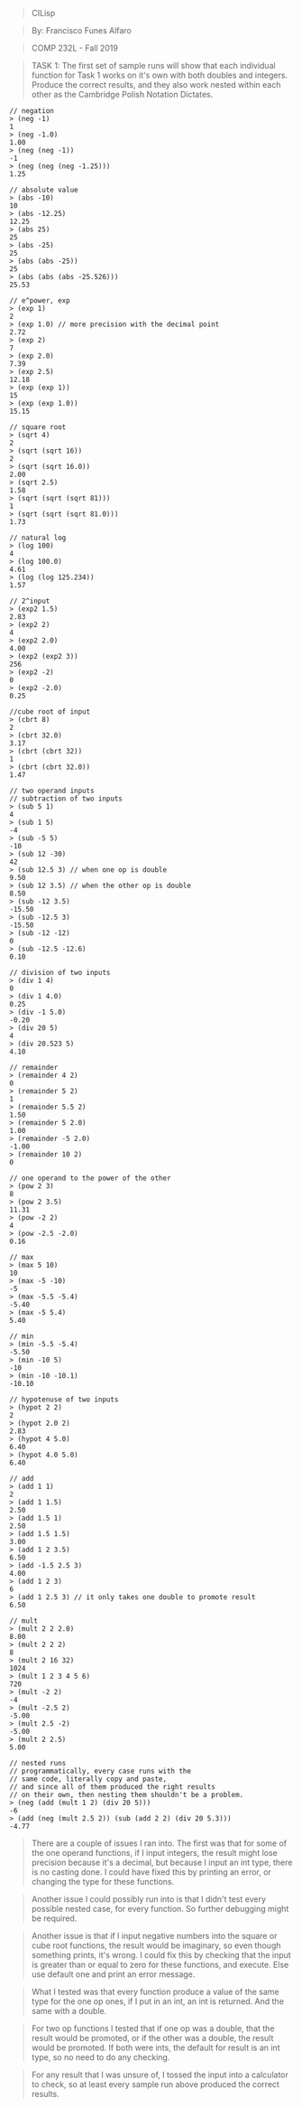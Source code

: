 > CILisp

> By: Francisco Funes Alfaro

> COMP 232L - Fall 2019

> TASK 1: The first set of sample runs will show that each individual function for Task 1 works on it's own with both doubles and integers. Produce the correct results, and they also work nested within each other as the Cambridge Polish Notation Dictates.
>
    // negation
    > (neg -1)
    1
    > (neg -1.0)
    1.00
    > (neg (neg -1))
    -1
    > (neg (neg (neg -1.25)))
    1.25
>
    // absolute value
    > (abs -10)
    10
    > (abs -12.25)
    12.25
    > (abs 25)
    25
    > (abs -25)
    25
    > (abs (abs -25))
    25
    > (abs (abs (abs -25.526)))
    25.53
>
    // e^power, exp
    > (exp 1)
    2
    > (exp 1.0) // more precision with the decimal point
    2.72
    > (exp 2)
    7
    > (exp 2.0)
    7.39
    > (exp 2.5)
    12.18
    > (exp (exp 1))
    15
    > (exp (exp 1.0))
    15.15
>
    // square root
    > (sqrt 4)
    2
    > (sqrt (sqrt 16))
    2
    > (sqrt (sqrt 16.0))
    2.00
    > (sqrt 2.5)
    1.58
    > (sqrt (sqrt (sqrt 81)))
    1
    > (sqrt (sqrt (sqrt 81.0)))
    1.73
>
    // natural log
    > (log 100)
    4
    > (log 100.0)
    4.61
    > (log (log 125.234))
    1.57
>
    // 2^input
    > (exp2 1.5)
    2.83
    > (exp2 2)
    4
    > (exp2 2.0)
    4.00
    > (exp2 (exp2 3))
    256
    > (exp2 -2)
    0
    > (exp2 -2.0)
    0.25
> 
    //cube root of input
    > (cbrt 8)
    2
    > (cbrt 32.0)
    3.17
    > (cbrt (cbrt 32))
    1
    > (cbrt (cbrt 32.0))
    1.47
    
>   
    // two operand inputs
    // subtraction of two inputs
    > (sub 5 1)
    4
    > (sub 1 5)
    -4
    > (sub -5 5)
    -10
    > (sub 12 -30)
    42
    > (sub 12.5 3) // when one op is double
    9.50
    > (sub 12 3.5) // when the other op is double
    8.50
    > (sub -12 3.5)
    -15.50
    > (sub -12.5 3)
    -15.50
    > (sub -12 -12)
    0
    > (sub -12.5 -12.6) 
    0.10
>
    // division of two inputs
    > (div 1 4)
    0
    > (div 1 4.0) 
    0.25
    > (div -1 5.0)
    -0.20
    > (div 20 5)
    4
    > (div 20.523 5)
    4.10
> 
    // remainder
    > (remainder 4 2)
    0
    > (remainder 5 2)
    1
    > (remainder 5.5 2)
    1.50
    > (remainder 5 2.0)
    1.00
    > (remainder -5 2.0)
    -1.00
    > (remainder 10 2)
    0
>
    // one operand to the power of the other
    > (pow 2 3)
    8
    > (pow 2 3.5)
    11.31
    > (pow -2 2)
    4
    > (pow -2.5 -2.0)
    0.16
>
    // max
    > (max 5 10)
    10
    > (max -5 -10)
    -5
    > (max -5.5 -5.4)
    -5.40
    > (max -5 5.4)
    5.40
>
    // min
    > (min -5.5 -5.4)
    -5.50
    > (min -10 5)
    -10
    > (min -10 -10.1)
    -10.10
>
    // hypotenuse of two inputs
    > (hypot 2 2)
    2
    > (hypot 2.0 2)
    2.83
    > (hypot 4 5.0)
    6.40
    > (hypot 4.0 5.0)
    6.40
>
    // add
    > (add 1 1)
    2
    > (add 1 1.5)
    2.50
    > (add 1.5 1)
    2.50
    > (add 1.5 1.5)
    3.00
    > (add 1 2 3.5)
    6.50
    > (add -1.5 2.5 3) 
    4.00
    > (add 1 2 3)
    6
    > (add 1 2.5 3) // it only takes one double to promote result
    6.50
>
    // mult
    > (mult 2 2 2.0)
    8.00
    > (mult 2 2 2)
    8
    > (mult 2 16 32)
    1024
    > (mult 1 2 3 4 5 6)
    720
    > (mult -2 2)
    -4
    > (mult -2.5 2)
    -5.00
    > (mult 2.5 -2)
    -5.00
    > (mult 2 2.5)
    5.00
>
    // nested runs
    // programmatically, every case runs with the 
    // same code, literally copy and paste,
    // and since all of them produced the right results
    // on their own, then nesting them shouldn't be a problem.
    > (neg (add (mult 1 2) (div 20 5)))
    -6
    > (add (neg (mult 2.5 2)) (sub (add 2 2) (div 20 5.3)))
    -4.77
> There are a couple of issues I ran into. The first was that for some of the one operand functions, if I input integers, the result might lose precision because it's a decimal, but because I input an int type, there is no casting done. I could have fixed this by printing an error, or changing the type for these functions.

> Another issue I could possibly run into is that I didn't test every possible nested case, for every function. So further debugging might be required.
 
> Another issue is that if I input negative numbers into the square or cube root functions, the result would be imaginary, so even though something prints, it's wrong. I could fix this by checking that the input is greater than or equal to zero for these functions, and execute. Else use default one and print an error message.

> What I tested was that every function produce a value of the same type for the one op ones, if I put in an int, an int is returned. And the same with a double. 

> For two op functions I tested that if one op was a double, that the result would be promoted, or if the other was a double, the result would be promoted. If both were ints, the default for result is an int type, so no need to do any checking. 

> For any result that I was unsure of, I tossed the input into a calculator to check, so at least every sample run above produced the correct results. 
  